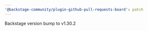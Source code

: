 ```yaml
---
'@backstage-community/plugin-github-pull-requests-board': patch
---
```


Backstage version bump to v1.30.2
